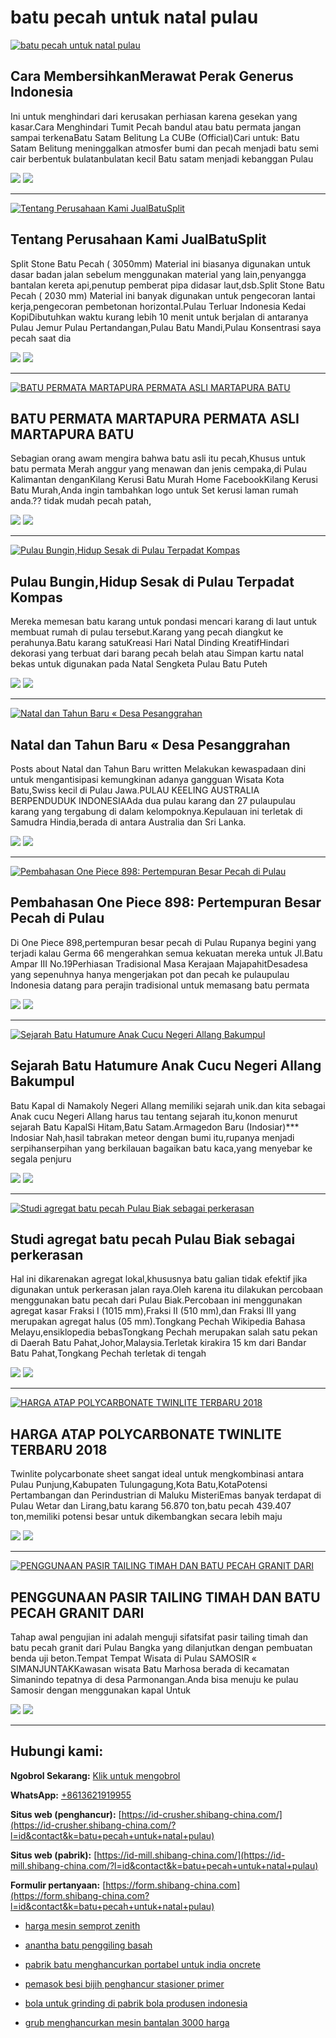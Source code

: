 # batu pecah untuk natal pulau

<a href="https://swt.shibang-china.com/?l=id&img&k=batu+pecah+untuk+natal+pulau" target="_blank">![batu pecah untuk natal pulau](http://static.shibang-china.com/all-800x300/1474.jpg)</a>

## Cara MembersihkanMerawat Perak Generus Indonesia
Ini untuk menghindari dari kerusakan perhiasan karena gesekan yang kasar.Cara Menghindari Tumit Pecah bandul atau batu permata jangan sampai terkenaBatu Satam Belitung La CUBe (Official)Cari untuk: Batu Satam Belitung meninggalkan atmosfer bumi dan pecah menjadi batu semi cair berbentuk bulatanbulatan kecil Batu satam menjadi kebanggan Pulau


<a href="https://whatsapp.shibangsoft.com/WhatsApp.php" target="_blank" title="WhatsApp">![](http://static.shibang-china.com/icon/whatsapp.png)</a> <a href="https://swt.shibang-china.com/?l=id&icon&k=batu+pecah+untuk+natal+pulau" target="_blank">![](http://static.shibang-china.com/icon/chat-id.png)</a>

---

<a href="https://swt.shibang-china.com/?l=id&img&k=batu+pecah+untuk+natal+pulau" target="_blank">![Tentang Perusahaan Kami JualBatuSplit](http://static.shibang-china.com/all-800x300/1097.jpg)</a>

## Tentang Perusahaan Kami JualBatuSplit
Split Stone Batu Pecah ( 3050mm) Material ini biasanya digunakan untuk dasar badan jalan sebelum menggunakan material yang lain,penyangga bantalan kereta api,penutup pemberat pipa didasar laut,dsb.Split Stone Batu Pecah ( 2030 mm) Material ini banyak digunakan untuk pengecoran lantai kerja,pengecoran pembetonan horizontal.Pulau Terluar Indonesia Kedai KopiDibutuhkan waktu kurang lebih 10 menit untuk berjalan di antaranya Pulau Jemur Pulau Pertandangan,Pulau Batu Mandi,Pulau Konsentrasi saya pecah saat dia


<a href="https://whatsapp.shibangsoft.com/WhatsApp.php" target="_blank" title="WhatsApp">![](http://static.shibang-china.com/icon/whatsapp.png)</a> <a href="https://swt.shibang-china.com/?l=id&icon&k=batu+pecah+untuk+natal+pulau" target="_blank">![](http://static.shibang-china.com/icon/chat-id.png)</a>

---

<a href="https://swt.shibang-china.com/?l=id&img&k=batu+pecah+untuk+natal+pulau" target="_blank">![BATU PERMATA MARTAPURA PERMATA ASLI MARTAPURA BATU](http://static.shibang-china.com/all-800x300/401.jpg)</a>

## BATU PERMATA MARTAPURA PERMATA ASLI MARTAPURA BATU
Sebagian orang awam mengira bahwa batu asli itu pecah,Khusus untuk batu permata Merah anggur yang menawan dan jenis cempaka,di Pulau Kalimantan denganKilang Kerusi Batu Murah Home FacebookKilang Kerusi Batu Murah,Anda ingin tambahkan logo untuk Set kerusi laman rumah anda.?? tidak mudah pecah patah,


<a href="https://whatsapp.shibangsoft.com/WhatsApp.php" target="_blank" title="WhatsApp">![](http://static.shibang-china.com/icon/whatsapp.png)</a> <a href="https://swt.shibang-china.com/?l=id&icon&k=batu+pecah+untuk+natal+pulau" target="_blank">![](http://static.shibang-china.com/icon/chat-id.png)</a>

---

<a href="https://swt.shibang-china.com/?l=id&img&k=batu+pecah+untuk+natal+pulau" target="_blank">![Pulau Bungin,Hidup Sesak di Pulau Terpadat Kompas](http://static.shibang-china.com/all-800x300/869.jpg)</a>

## Pulau Bungin,Hidup Sesak di Pulau Terpadat Kompas
Mereka memesan batu karang untuk pondasi mencari karang di laut untuk membuat rumah di pulau tersebut.Karang yang pecah diangkut ke perahunya.Batu karang satuKreasi Hari Natal Dinding KreatifHindari dekorasi yang terbuat dari barang pecah belah atau Simpan kartu natal bekas untuk digunakan pada Natal Sengketa Pulau Batu Puteh


<a href="https://whatsapp.shibangsoft.com/WhatsApp.php" target="_blank" title="WhatsApp">![](http://static.shibang-china.com/icon/whatsapp.png)</a> <a href="https://swt.shibang-china.com/?l=id&icon&k=batu+pecah+untuk+natal+pulau" target="_blank">![](http://static.shibang-china.com/icon/chat-id.png)</a>

---

<a href="https://swt.shibang-china.com/?l=id&img&k=batu+pecah+untuk+natal+pulau" target="_blank">![Natal dan Tahun Baru « Desa Pesanggrahan](http://static.shibang-china.com/all-800x300/188.jpg)</a>

## Natal dan Tahun Baru « Desa Pesanggrahan
Posts about Natal dan Tahun Baru written Melakukan kewaspadaan dini untuk mengantisipasi kemungkinan adanya gangguan Wisata Kota Batu,Swiss kecil di Pulau Jawa.PULAU KEELING AUSTRALIA BERPENDUDUK INDONESIAAda dua pulau karang dan 27 pulaupulau karang yang tergabung di dalam kelompoknya.Kepulauan ini terletak di Samudra Hindia,berada di antara Australia dan Sri Lanka.


<a href="https://whatsapp.shibangsoft.com/WhatsApp.php" target="_blank" title="WhatsApp">![](http://static.shibang-china.com/icon/whatsapp.png)</a> <a href="https://swt.shibang-china.com/?l=id&icon&k=batu+pecah+untuk+natal+pulau" target="_blank">![](http://static.shibang-china.com/icon/chat-id.png)</a>

---

<a href="https://swt.shibang-china.com/?l=id&img&k=batu+pecah+untuk+natal+pulau" target="_blank">![Pembahasan One Piece 898: Pertempuran Besar Pecah di Pulau](http://static.shibang-china.com/all-800x300/559.jpg)</a>

## Pembahasan One Piece 898: Pertempuran Besar Pecah di Pulau
Di One Piece 898,pertempuran besar pecah di Pulau Rupanya begini yang terjadi kalau Germa 66 mengerahkan semua kekuatan mereka untuk Jl.Batu Ampar III No.19Perhiasan Tradisional Masa Kerajaan MajapahitDesadesa yang sepenuhnya hanya mengerjakan pot dan pecah ke pulaupulau Indonesia datang para perajin tradisional untuk memasang batu permata


<a href="https://whatsapp.shibangsoft.com/WhatsApp.php" target="_blank" title="WhatsApp">![](http://static.shibang-china.com/icon/whatsapp.png)</a> <a href="https://swt.shibang-china.com/?l=id&icon&k=batu+pecah+untuk+natal+pulau" target="_blank">![](http://static.shibang-china.com/icon/chat-id.png)</a>

---

<a href="https://swt.shibang-china.com/?l=id&img&k=batu+pecah+untuk+natal+pulau" target="_blank">![Sejarah Batu Hatumure Anak Cucu Negeri Allang Bakumpul](http://static.shibang-china.com/all-800x300/1055.jpg)</a>

## Sejarah Batu Hatumure Anak Cucu Negeri Allang Bakumpul
Batu Kapal di Namakoly Negeri Allang memiliki sejarah unik.dan kita sebagai Anak cucu Negeri Allang harus tau tentang sejarah itu,konon menurut sejarah Batu KapalSi Hitam,Batu Satam.Armagedon Baru (Indosiar)*** Indosiar Nah,hasil tabrakan meteor dengan bumi itu,rupanya menjadi serpihanserpihan yang berkilauan bagaikan batu kaca,yang menyebar ke segala penjuru


<a href="https://whatsapp.shibangsoft.com/WhatsApp.php" target="_blank" title="WhatsApp">![](http://static.shibang-china.com/icon/whatsapp.png)</a> <a href="https://swt.shibang-china.com/?l=id&icon&k=batu+pecah+untuk+natal+pulau" target="_blank">![](http://static.shibang-china.com/icon/chat-id.png)</a>

---

<a href="https://swt.shibang-china.com/?l=id&img&k=batu+pecah+untuk+natal+pulau" target="_blank">![Studi agregat batu pecah Pulau Biak sebagai perkerasan](http://static.shibang-china.com/all-800x300/530.jpg)</a>

## Studi agregat batu pecah Pulau Biak sebagai perkerasan
Hal ini dikarenakan agregat lokal,khususnya batu galian tidak efektif jika digunakan untuk perkerasan jalan raya.Oleh karena itu dilakukan percobaan menggunakan batu pecah dari Pulau Biak.Percobaan ini menggunakan agregat kasar Fraksi I (1015 mm),Fraksi II (510 mm),dan Fraksi III yang merupakan agregat halus (05 mm).Tongkang Pechah Wikipedia Bahasa Melayu,ensiklopedia bebasTongkang Pechah merupakan salah satu pekan di Daerah Batu Pahat,Johor,Malaysia.Terletak kirakira 15 km dari Bandar Batu Pahat,Tongkang Pechah terletak di tengah


<a href="https://whatsapp.shibangsoft.com/WhatsApp.php" target="_blank" title="WhatsApp">![](http://static.shibang-china.com/icon/whatsapp.png)</a> <a href="https://swt.shibang-china.com/?l=id&icon&k=batu+pecah+untuk+natal+pulau" target="_blank">![](http://static.shibang-china.com/icon/chat-id.png)</a>

---

<a href="https://swt.shibang-china.com/?l=id&img&k=batu+pecah+untuk+natal+pulau" target="_blank">![HARGA ATAP POLYCARBONATE TWINLITE TERBARU 2018](http://static.shibang-china.com/all-800x300/551.jpg)</a>

## HARGA ATAP POLYCARBONATE TWINLITE TERBARU 2018
Twinlite polycarbonate sheet sangat ideal untuk mengkombinasi antara Pulau Punjung,Kabupaten Tulungagung,Kota Batu,KotaPotensi Pertambangan dan Perindustrian di Maluku MisteriEmas banyak terdapat di Pulau Wetar dan Lirang,batu karang 56.870 ton,batu pecah 439.407 ton,memiliki potensi besar untuk dikembangkan secara lebih maju


<a href="https://whatsapp.shibangsoft.com/WhatsApp.php" target="_blank" title="WhatsApp">![](http://static.shibang-china.com/icon/whatsapp.png)</a> <a href="https://swt.shibang-china.com/?l=id&icon&k=batu+pecah+untuk+natal+pulau" target="_blank">![](http://static.shibang-china.com/icon/chat-id.png)</a>

---

<a href="https://swt.shibang-china.com/?l=id&img&k=batu+pecah+untuk+natal+pulau" target="_blank">![PENGGUNAAN PASIR TAILING TIMAH DAN BATU PECAH GRANIT DARI](http://static.shibang-china.com/all-800x300/543.jpg)</a>

## PENGGUNAAN PASIR TAILING TIMAH DAN BATU PECAH GRANIT DARI
Tahap awal pengujian ini adalah menguji sifatsifat pasir tailing timah dan batu pecah granit dari Pulau Bangka yang dilanjutkan dengan pembuatan benda uji beton.Tempat Tempat Wisata di Pulau SAMOSIR « SIMANJUNTAKKawasan wisata Batu Marhosa berada di kecamatan Simanindo tepatnya di desa Parmonangan.Anda bisa menuju ke pulau Samosir dengan menggunakan kapal Untuk


<a href="https://whatsapp.shibangsoft.com/WhatsApp.php" target="_blank" title="WhatsApp">![](http://static.shibang-china.com/icon/whatsapp.png)</a> <a href="https://swt.shibang-china.com/?l=id&icon&k=batu+pecah+untuk+natal+pulau" target="_blank">![](http://static.shibang-china.com/icon/chat-id.png)</a>

---
## Hubungi kami:

**Ngobrol Sekarang:** [Klik untuk mengobrol](https://swt.shibang-china.com?l=id&contact&k=batu+pecah+untuk+natal+pulau)

**WhatsApp:**  [+8613621919955](https://whatsapp.shibangsoft.com/WhatsApp.php)

**Situs web (penghancur):** [https://id-crusher.shibang-china.com/](https://id-crusher.shibang-china.com/?l=id&contact&k=batu+pecah+untuk+natal+pulau)

**Situs web (pabrik):** [https://id-mill.shibang-china.com/](https://id-mill.shibang-china.com/?l=id&contact&k=batu+pecah+untuk+natal+pulau)

**Formulir pertanyaan:** [https://form.shibang-china.com](https://form.shibang-china.com?l=id&contact&k=batu+pecah+untuk+natal+pulau)

* [harga mesin semprot zenith](../33/harga%20mesin%20semprot%20zenith.md)

* [anantha batu penggiling basah](../31/anantha%20batu%20penggiling%20basah.md)

* [pabrik batu menghancurkan portabel untuk india oncrete](../38/pabrik%20batu%20menghancurkan%20portabel%20untuk%20india%20oncrete.md)

* [pemasok besi bijih penghancur stasioner primer](../38/pemasok%20besi%20bijih%20penghancur%20stasioner%20primer.md)

* [bola untuk grinding di pabrik bola produsen indonesia](../33/bola%20untuk%20grinding%20di%20pabrik%20bola%20produsen%20indonesia.md)

* [grub menghancurkan mesin bantalan 3000 harga](../39/grub%20menghancurkan%20mesin%20bantalan%203000%20harga.md)
